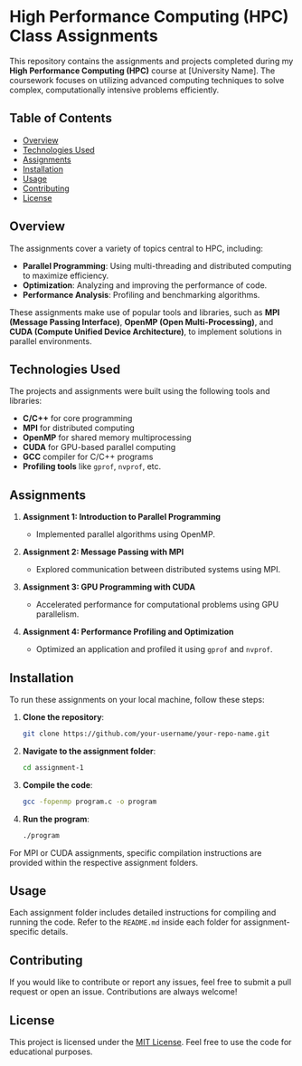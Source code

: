 # High Performance Computing (HPC) Class Assignments

This repository contains the assignments and projects completed during my **High Performance Computing (HPC)** course at [University Name]. The coursework focuses on utilizing advanced computing techniques to solve complex, computationally intensive problems efficiently.

## Table of Contents

- [Overview](#overview)
- [Technologies Used](#technologies-used)
- [Assignments](#assignments)
- [Installation](#installation)
- [Usage](#usage)
- [Contributing](#contributing)
- [License](#license)

## Overview

The assignments cover a variety of topics central to HPC, including:
- **Parallel Programming**: Using multi-threading and distributed computing to maximize efficiency.
- **Optimization**: Analyzing and improving the performance of code.
- **Performance Analysis**: Profiling and benchmarking algorithms.
  
These assignments make use of popular tools and libraries, such as **MPI (Message Passing Interface)**, **OpenMP (Open Multi-Processing)**, and **CUDA (Compute Unified Device Architecture)**, to implement solutions in parallel environments.

## Technologies Used

The projects and assignments were built using the following tools and libraries:

- **C/C++** for core programming
- **MPI** for distributed computing
- **OpenMP** for shared memory multiprocessing
- **CUDA** for GPU-based parallel computing
- **GCC** compiler for C/C++ programs
- **Profiling tools** like `gprof`, `nvprof`, etc.

## Assignments

1. **Assignment 1: Introduction to Parallel Programming**
    - Implemented parallel algorithms using OpenMP.
    
2. **Assignment 2: Message Passing with MPI**
    - Explored communication between distributed systems using MPI.
    
3. **Assignment 3: GPU Programming with CUDA**
    - Accelerated performance for computational problems using GPU parallelism.

4. **Assignment 4: Performance Profiling and Optimization**
    - Optimized an application and profiled it using `gprof` and `nvprof`.

## Installation

To run these assignments on your local machine, follow these steps:

1. **Clone the repository**:
    ```bash
    git clone https://github.com/your-username/your-repo-name.git
    ```

2. **Navigate to the assignment folder**:
    ```bash
    cd assignment-1
    ```

3. **Compile the code**:
    ```bash
    gcc -fopenmp program.c -o program
    ```

4. **Run the program**:
    ```bash
    ./program
    ```

For MPI or CUDA assignments, specific compilation instructions are provided within the respective assignment folders.

## Usage

Each assignment folder includes detailed instructions for compiling and running the code. Refer to the `README.md` inside each folder for assignment-specific details.

## Contributing

If you would like to contribute or report any issues, feel free to submit a pull request or open an issue. Contributions are always welcome!

## License

This project is licensed under the [MIT License](LICENSE). Feel free to use the code for educational purposes.
